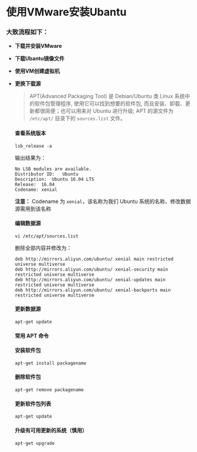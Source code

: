 #  使用VMware安装Ubantu

### 大致流程如下：

* **下载并安装VMware**

* **下载Ubantu镜像文件**

* **使用VM创建虚拟机**

* **更换下载源**

  >APT(Advanced Packaging Tool) 是 Debian/Ubuntu 类 Linux 系统中的软件包管理程序, 使用它可以找到想要的软件包, 而且安装、卸载、更新都很简便；也可以用来对 Ubuntu 进行升级; APT 的源文件为 `/etc/apt/` 目录下的 `sources.list` 文件。

  #### 查看系统版本

  ```
  lsb_release -a
  ```

  输出结果为：

  ```
  No LSB modules are available.
  Distributor ID:	Ubuntu
  Description:	Ubuntu 16.04 LTS
  Release:	16.04
  Codename:	xenial
  ```

  **注意：** Codename 为 `xenial`，该名称为我们 Ubuntu 系统的名称，修改数据源需用到该名称

  #### 编辑数据源

  ```
  vi /etc/apt/sources.list
  ```

  删除全部内容并修改为：

  ```
  deb http://mirrors.aliyun.com/ubuntu/ xenial main restricted universe multiverse
  deb http://mirrors.aliyun.com/ubuntu/ xenial-security main restricted universe multiverse
  deb http://mirrors.aliyun.com/ubuntu/ xenial-updates main restricted universe multiverse
  deb http://mirrors.aliyun.com/ubuntu/ xenial-backports main restricted universe multiverse
  ```

  ####  更新数据源

  ```
  apt-get update
  ```

  #### 常用 APT 命令

  #### 安装软件包

  ```text
  apt-get install packagename
  ```

  #### 删除软件包

  ```text
  apt-get remove packagename
  ```

  #### 更新软件包列表

  ```text
  apt-get update
  ```

  #### 升级有可用更新的系统（慎用）

  ```text
  apt-get upgrade
  ```